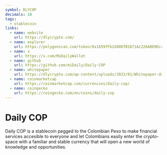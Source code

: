 ```yaml
---
symbol: DLYCOP
decimals: 18
tags:
  - stablecoin
links:
  - name: website
    url: https://dlycrypto.com/
  - name: explorer
    url: https://polygonscan.com/token/0x1659fFb2d40DfB1671Ac226A0D9Dcc95A774521A
  - name: x
    url: https://x.com/MiDailyWallet
  - name: github
    url: https://github.com/miDaily/Daily-COP
  - name: whitepaper
    url: https://dlycrypto.com/wp-content/uploads/2022/01/Whitepaper-daily.pdf
  - name: coinmarketcap
    url: https://coinmarketcap.com/currencies/daily-cop/
  - name: coingecko
    url: https://coingecko.com/en/coins/daily-cop
---
```


# Daily COP

Daily COP is a stablecoin pegged to the Colombian Peso to make financial services accesible to everyone and let Colombians easily enter the crypto-space with a familiar and stable currency that will open a new world of knowledge and opportunities.
